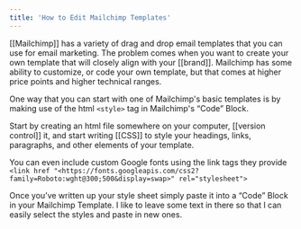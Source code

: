 ```yaml
---
title: 'How to Edit Mailchimp Templates'
---
```


[[Mailchimp]] has a variety of drag and drop email templates that you can use for email marketing. The problem comes when you want to create your own template that will closely align with your [[brand]]. Mailchimp has some ability to customize, or code your own template, but that comes at higher price points and higher technical ranges.

One way that you can start with one of Mailchimp's basic templates is by making use of the html `<style>` tag in Mailchimp's &ldquo;Code&rdquo; Block.

Start by creating an html file somewhere on your computer, [[version control]] it, and start writing [[CSS]] to style your headings, links, paragraphs, and other elements of your template.

You can even include custom Google fonts using the link tags they provide `<link href "<https://fonts.googleapis.com/css2?family=Roboto:wght@300;500&display=swap>" rel="stylesheet">`

Once you&rsquo;ve written up your style sheet simply paste it into a &ldquo;Code&rdquo; Block in your Mailchimp Template. I like to leave some text in there so that I can easily select the styles and paste in new ones.

